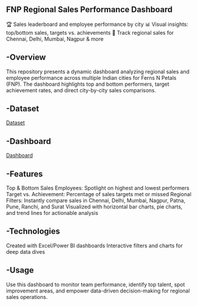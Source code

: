 ## FNP Regional Sales Performance Dashboard
🏆 Sales leaderboard and employee performance by city
📊 Visual insights: top/bottom sales, targets vs. achievements
🌆 Track regional sales for Chennai, Delhi, Mumbai, Nagpur & more

## -Overview
This repository presents a dynamic dashboard analyzing regional sales and employee performance across multiple Indian cities for Ferns N Petals (FNP). The dashboard highlights top and bottom performers, target achievement rates, and direct city-by-city sales comparisons.

## -Dataset
<a href = "https://github.com/KaranMondal/Marketing-Company-Dataset/blob/main/Project%201.xlsm">Dataset</a>

## -Dashboard
<a href = "https://github.com/KaranMondal/Marketing-Company-Dataset/blob/main/Final%20Dashboard.png">Dashboard</a>

## -Features
Top & Bottom Sales Employees: Spotlight on highest and lowest performers
Target vs. Achievement: Percentage of sales targets met or missed
Regional Filters: Instantly compare sales in Chennai, Delhi, Mumbai, Nagpur, Patna, Pune, Ranchi, and Surat
Visualized with horizontal bar charts, pie charts, and trend lines for actionable analysis

## -Technologies
Created with Excel/Power BI dashboards 
Interactive filters and charts for deep data dives

## -Usage
Use this dashboard to monitor team performance, identify top talent, spot improvement areas, and empower data-driven decision-making for regional sales operations.
